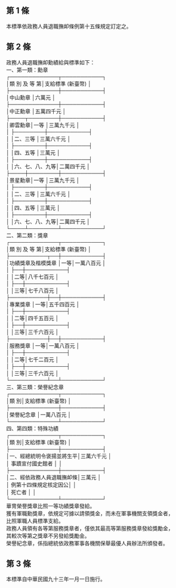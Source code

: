 第 1 條
-------
本標準依政務人員退職撫卹條例第十五條規定訂定之。

第 2 條
-------
政務人員退職撫卹勳績給與標準如下：  
一、第一類：勳章  
    ┌─────────────┬───────────┐  
    │類    別    及    等    第│支給標準 (新臺幣)     │   
    ├─────────────┼───────────┤  
    │中山勳章                  │六萬元                │  
    ├─────────────┼───────────┤  
    │中正勳章                  │五萬四千元            │  
    ├────┬────────┼───────────┤  
    │卿雲勳章│一等            │三萬九千元            │  
    │        ├────────┼───────────┤  
    │        │二、三等        │三萬六千元            │  
    │        ├────────┼───────────┤  
    │        │四、五等        │三萬元                │  
    │        ├────────┼───────────┤  
    │        │六、七、八、九等│二萬四千元            │  
    ├────┼────────┼───────────┤  
    │景星勳章│一等            │三萬九千元            │  
    │        ├────────┼───────────┤  
    │        │二、三等        │三萬六千元            │  
    │        ├────────┼───────────┤  
    │        │四、五等        │三萬元                │  
    │        ├────────┼───────────┤  
    │        │六、七、八、九等│二萬四千元            │  
    └────┴────────┴───────────┘  
二、第二類：獎章  
    ┌─────────────┬───────────┐  
    │類    別    及    等    第│支給標準 (新臺幣)     │  
    ├──────────┬──┼───────────┤  
    │功績獎章及楷模獎章  │一等│一萬八百元            │  
    │                    ├──┼───────────┤  
    │                    │二等│八千七百元            │  
    │                    ├──┼───────────┤  
    │                    │三等│七千八百元            │  
    ├──────────┼──┼───────────┤  
    │專業獎章            │一等│五千四百元            │  
    │                    ├──┼───────────┤  
    │                    │二等│四千五百元            │  
    │                    ├──┼───────────┤  
    │                    │三等│三千六百元            │  
    ├──────────┼──┼───────────┤  
    │服務獎章            │一等│一萬八百元            │  
    │                    ├──┼───────────┤  
    │                    │二等│七千二百元            │  
    │                    ├──┼───────────┤  
    │                    │三等│三千六百元            │  
    └──────────┴──┴───────────┘  
三、第三類：榮譽紀念章  
    ┌─────────────┬───────────┐  
    │類                      別│支給標準 (新臺幣)     │  
    ├─────────────┼───────────┤  
    │榮譽紀念章                │一萬八百元            │  
    └─────────────┴───────────┘  
四、第四類：特殊功績  
    ┌─────────────┬───────────┐  
    │類                      別│支給標準 (新臺幣)     │  
    ├─────────────┼───────────┤  
    │一、經總統明令褒揚並將生平│三萬六千元            │  
    │    事蹟宣付國史館者      │                      │  
    ├─────────────┼───────────┤  
    │二、經依政務人員退職撫卹條│三萬元                │  
    │    例第十四條規定核定因公│                      │  
    │    死亡者                │                      │  
    └─────────────┴───────────┘  
華冑榮譽獎章比照一等功績獎章發給。  
獲有軍職勳獎章，依規定可據以請領獎金，而未在軍事機關支領獎金者，  
比照軍職人員標準支給。  
政務人員領有各等第服務獎章者，僅依其最高等第服務獎章發給獎勵金，  
其較次等第之獎章不另發給獎勵金。  
榮譽紀念章，係指總統依政務軍事各機關保舉最優人員辦法所頒發者。

第 3 條
-------
本標準自中華民國九十三年一月一日施行。

